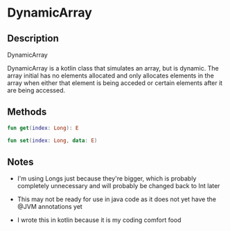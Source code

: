 # DynamicArray

## Description

DynamicArray<E>

DynamicArray is a kotlin class that simulates an array, but is dynamic. The array initial has no elements allocated and only allocates elements in the array when either that element is being acceded or certain elements after it are being accessed.

## Methods

```kotlin
fun get(index: Long): E
```

```kotlin
fun set(index: Long, data: E)
```

## Notes

- I'm using Longs just because they're bigger, which is probably completely unnecessary and will probably be changed back to Int later

- This may not be ready for use in java code as it does not yet have the @JVM annotations yet

- I wrote this in kotlin because it is my coding comfort food
